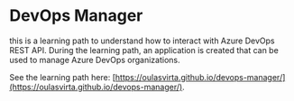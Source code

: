 # DevOps Manager

this is a learning path to understand how to interact with Azure DevOps REST API. During the learning path, an application is created that can be used to manage Azure DevOps organizations.

See the learning path here: [https://oulasvirta.github.io/devops-manager/](https://oulasvirta.github.io/devops-manager/).

